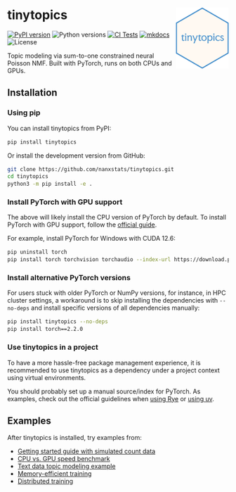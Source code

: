 # tinytopics <img src="https://github.com/nanxstats/tinytopics/raw/main/docs/assets/logo.png" align="right" width="120" />

[![PyPI version](https://img.shields.io/pypi/v/tinytopics)](https://pypi.org/project/tinytopics/)
![Python versions](https://img.shields.io/pypi/pyversions/tinytopics)
[![CI Tests](https://github.com/nanxstats/tinytopics/actions/workflows/ci-tests.yml/badge.svg)](https://github.com/nanxstats/tinytopics/actions/workflows/ci-tests.yml)
[![mkdocs](https://github.com/nanxstats/tinytopics/actions/workflows/mkdocs.yml/badge.svg)](https://nanx.me/tinytopics/)
![License](https://img.shields.io/pypi/l/tinytopics)

Topic modeling via sum-to-one constrained neural Poisson NMF.
Built with PyTorch, runs on both CPUs and GPUs.

## Installation

### Using pip

You can install tinytopics from PyPI:

```bash
pip install tinytopics
```

Or install the development version from GitHub:

```bash
git clone https://github.com/nanxstats/tinytopics.git
cd tinytopics
python3 -m pip install -e .
```

### Install PyTorch with GPU support

The above will likely install the CPU version of PyTorch by default.
To install PyTorch with GPU support, follow the
[official guide](https://pytorch.org/get-started/locally/).

For example, install PyTorch for Windows with CUDA 12.6:

```bash
pip uninstall torch
pip install torch torchvision torchaudio --index-url https://download.pytorch.org/whl/cu126
```

### Install alternative PyTorch versions

For users stuck with older PyTorch or NumPy versions, for instance, in HPC
cluster settings, a workaround is to skip installing the dependencies with
`--no-deps` and install specific versions of all dependencies manually:

```bash
pip install tinytopics --no-deps
pip install torch==2.2.0
```

### Use tinytopics in a project

To have a more hassle-free package management experience, it is recommended
to use tinytopics as a dependency under a project context using
virtual environments.

You should probably set up a manual source/index for PyTorch.
As examples, check out the official guidelines when
[using Rye](https://rye.astral.sh/guide/faq/#how-do-i-install-pytorch) or
[using uv](https://docs.astral.sh/uv/guides/integration/pytorch/).

## Examples

After tinytopics is installed, try examples from:

- [Getting started guide with simulated count data](https://nanx.me/tinytopics/articles/get-started/)
- [CPU vs. GPU speed benchmark](https://nanx.me/tinytopics/articles/benchmark/)
- [Text data topic modeling example](https://nanx.me/tinytopics/articles/text/)
- [Memory-efficient training](https://nanx.me/tinytopics/articles/memory/)
- [Distributed training](https://nanx.me/tinytopics/articles/distributed/)
